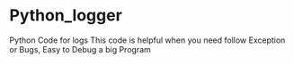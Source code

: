 # Python_logger
Python Code for logs 
This code is helpful when you need follow Exception or Bugs, Easy to Debug a big Program
